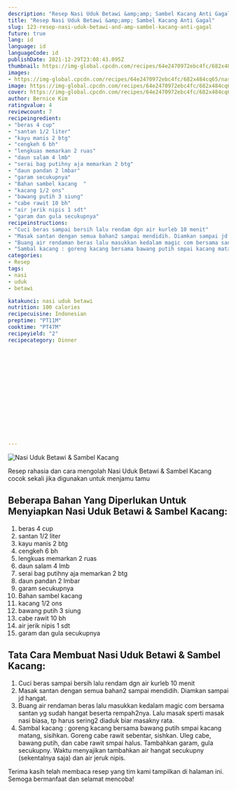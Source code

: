 ```yaml
---
description: "Resep Nasi Uduk Betawi &amp;amp; Sambel Kacang Anti Gagal"
title: "Resep Nasi Uduk Betawi &amp;amp; Sambel Kacang Anti Gagal"
slug: 123-resep-nasi-uduk-betawi-and-amp-sambel-kacang-anti-gagal
future: true
lang: id
language: id
languageCode: id
publishDate: 2021-12-29T23:08:43.095Z 
thumbnail: https://img-global.cpcdn.com/recipes/64e2470972ebc4fc/682x484cq65/nasi-uduk-betawi-sambel-kacang-foto-resep-utama.webp
images:
- https://img-global.cpcdn.com/recipes/64e2470972ebc4fc/682x484cq65/nasi-uduk-betawi-sambel-kacang-foto-resep-utama.webp
image: https://img-global.cpcdn.com/recipes/64e2470972ebc4fc/682x484cq65/nasi-uduk-betawi-sambel-kacang-foto-resep-utama.webp
cover: https://img-global.cpcdn.com/recipes/64e2470972ebc4fc/682x484cq65/nasi-uduk-betawi-sambel-kacang-foto-resep-utama.webp
author: Bernice Kim
ratingvalue: 4
reviewcount: 7
recipeingredient:
- "beras 4 cup"
- "santan 1/2 liter"
- "kayu manis 2 btg"
- "cengkeh 6 bh"
- "lengkuas memarkan 2 ruas"
- "daun salam 4 lmb"
- "serai bag putihny aja memarkan 2 btg"
- "daun pandan 2 lmbar"
- "garam secukupnya"
- "Bahan sambel kacang  "
- "kacang 1/2 ons"
- "bawang putih 3 siung"
- "cabe rawit 10 bh"
- "air jerik nipis 1 sdt"
- "garam dan gula secukupnya"
recipeinstructions:
- "Cuci beras sampai bersih lalu rendam dgn air kurleb 10 menit"
- "Masak santan dengan semua bahan2 sampai mendidih. Diamkan sampai jd hangat."
- "Buang air rendaman beras lalu masukkan kedalam magic com bersama santan yg sudah hangat beserta rempah2nya. Lalu masak sperti masak nasi biasa, tp harus sering2 diaduk biar masakny rata."
- "Sambal kacang : goreng kacang bersama bawang putih smpai kacang matang, sisihkan. Goreng cabe rawit sebentar, sishkan. Uleg cabe, bawang putih, dan cabe rawit smpai halus. Tambahkan garam, gula secukupny. Waktu menyajikan tambahkan air hangat secukupny (sekentalnya saja) dan air jeruk nipis."
categories:
- Resep
tags:
- nasi
- uduk
- betawi

katakunci: nasi uduk betawi 
nutrition: 100 calories
recipecuisine: Indonesian
preptime: "PT11M"
cooktime: "PT47M"
recipeyield: "2"
recipecategory: Dinner


     
    
    
    
    
    
    
    
    
    
    
      
    
---
```



![Nasi Uduk Betawi &amp; Sambel Kacang](https://img-global.cpcdn.com/recipes/64e2470972ebc4fc/682x484cq65/nasi-uduk-betawi-sambel-kacang-foto-resep-utama.webp)

Resep rahasia dan cara mengolah  Nasi Uduk Betawi &amp; Sambel Kacang cocok sekali jika digunakan untuk menjamu tamu

<!--inarticleads1-->

## Beberapa Bahan Yang Diperlukan Untuk Menyiapkan Nasi Uduk Betawi &amp; Sambel Kacang:

1. beras 4 cup
1. santan 1/2 liter
1. kayu manis 2 btg
1. cengkeh 6 bh
1. lengkuas memarkan 2 ruas
1. daun salam 4 lmb
1. serai bag putihny aja memarkan 2 btg
1. daun pandan 2 lmbar
1. garam secukupnya
1. Bahan sambel kacang  
1. kacang 1/2 ons
1. bawang putih 3 siung
1. cabe rawit 10 bh
1. air jerik nipis 1 sdt
1. garam dan gula secukupnya



<!--inarticleads2-->

## Tata Cara Membuat Nasi Uduk Betawi &amp; Sambel Kacang:

1. Cuci beras sampai bersih lalu rendam dgn air kurleb 10 menit
1. Masak santan dengan semua bahan2 sampai mendidih. Diamkan sampai jd hangat.
1. Buang air rendaman beras lalu masukkan kedalam magic com bersama santan yg sudah hangat beserta rempah2nya. Lalu masak sperti masak nasi biasa, tp harus sering2 diaduk biar masakny rata.
1. Sambal kacang : goreng kacang bersama bawang putih smpai kacang matang, sisihkan. Goreng cabe rawit sebentar, sishkan. Uleg cabe, bawang putih, dan cabe rawit smpai halus. Tambahkan garam, gula secukupny. Waktu menyajikan tambahkan air hangat secukupny (sekentalnya saja) dan air jeruk nipis.




Terima kasih telah membaca resep yang tim kami tampilkan di halaman ini. Semoga bermanfaat dan selamat mencoba!
